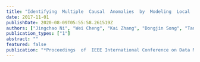 ```yaml
---
title: "Identifying  Multiple  Causal  Anomalies  by  Modeling  Local  Propagations"
date: 2017-11-01
publishDate: 2020-08-09T05:55:58.261519Z
authors: ["Jingchao Ni", "Wei Cheng", "Kai Zhang", "Dongjin Song", "Tan Yan", "Haifeng Chen", "Xiang Zhang"]
publication_types: ["1"]
abstract: ""
featured: false
publication: "*Proceedings  of  IEEE International Conference on Data Mining (ICDM)*"
---
```



